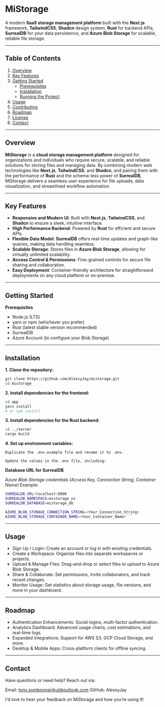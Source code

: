 # MiStorage

A modern **SaaS storage management platform** built with the **Next.js** framework, **TailwindCSS**, **Shadcn** design system, **Rust** for backend APIs, **SurrealDB** for your data persistence, and **Azure Blob Storage** for scalable, reliable file storage.

---

## Table of Contents

1. [Overview](#overview)
2. [Key Features](#key-features)
3. [Getting Started](#getting-started)
   - [Prerequisites](#prerequisites)
   - [Installation](#installation)
   - [Running the Project](#running-the-project)
4. [Usage](#usage)
5. [Contributing](#contributing)
6. [Roadmap](#roadmap)
7. [License](#license)
8. [Contact](#contact)

---

## Overview

**MiStorage** is a **cloud storage management platform** designed for organizations and individuals who require secure, scalable, and reliable solutions for storing files and managing data. By combining modern web technologies like **Next.js**, **TailwindCSS**, and **Shadcn**, and pairing them with the performance of **Rust** and the schema-less power of **SurrealDB**, MiStorage delivers a seamless user experience for file uploads, data visualization, and streamlined workflow automation.

---

## Key Features

- **Responsive and Modern UI**: Built with **Next.js**, **TailwindCSS**, and **Shadcn** to ensure a sleek, intuitive interface.
- **High Performance Backend**: Powered by **Rust** for efficient and secure APIs.
- **Flexible Data Model**: **SurrealDB** offers real-time updates and graph-like queries, making data handling seamless.
- **Scalable Storage**: Stores files in **Azure Blob Storage**, allowing for virtually unlimited scalability.
- **Access Control & Permissions**: Fine-grained controls for secure file sharing and collaboration.
- **Easy Deployment**: Container-friendly architecture for straightforward deployments on any cloud platform or on-premise.

---

## Getting Started

**Prerequisites**

- Node.js (LTS)
- yarn or npm (whichever you prefer)
- Rust (latest stable version recommended)
- SurrealDB
- Azure Account (to configure your Blob Storage)

---

## Installation

**1. Clone the repository:**

```bash
git clone https://github.com/AlessyJay/mistorage.git
cd mistorage
```

**2. Install dependencies for the frontend:**

```bash
cd app
yarn install
# or npm install
```

**3. Install dependencies for the Rust backend:**

```bash
cd ../server
cargo build
```

**4. Set up environment variables:**

`Duplicate the .env.example file and rename it to .env.`

`Update the values in the .env file, including:`

**Database URL for SurrealDB**

_Azure Blob Storage credentials (Access Key, Connection String, Container Name)_
Example:

````bash
SURREALDB_URL=localhost:8000
SURREALDB_NAMESPACE=mistorage_ns
SURREALDB_DATABASE=mistorage_db

AZURE_BLOB_STORAGE_CONNECTION_STRING=<Your_Connection_String>
AZURE_BLOB_STORAGE_CONTAINER_NAME=<Your_Container_Name>```
````

---

## Usage

- Sign Up / Login: Create an account or log in with existing credentials.
- Create a Workspace: Organize files into separate workspaces or projects.
- Upload & Manage Files: Drag-and-drop or select files to upload to Azure Blob Storage.
- Share & Collaborate: Set permissions, invite collaborators, and track recent changes.
- Monitor Usage: Get statistics about storage usage, file versions, and more in your dashboard.

---

## Roadmap

- Authentication Enhancements: Social logins, multi-factor authentication.
- Analytics Dashboard: Advanced usage charts, cost estimations, and real-time logs.
- Expanded Integrations: Support for AWS S3, GCP Cloud Storage, and more.
- Desktop & Mobile Apps: Cross-platform clients for offline syncing.

---

## Contact

Have questions or need help? Reach out via:

Email: tony.somboonsirikul@outlook.com
GitHub: AlessyJay

I'd love to hear your feedback on MiStorage and how you’re using it!
